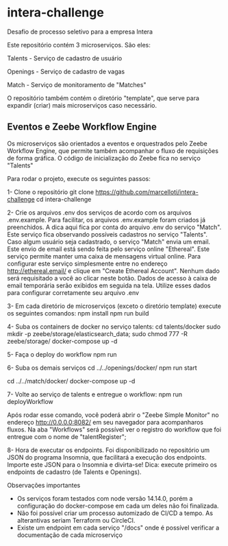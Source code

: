 # intera-challenge
Desafio de processo seletivo para a empresa Intera

Este repositório contém 3 microserviços. São eles:

Talents - Serviço de cadastro de usuário

Openings - Serviço de cadastro de vagas

Match - Serviço de monitoramento de "Matches"

O repositório também contém o diretório "template", que serve
para expandir (criar) mais microserviços caso necessário.

## Eventos e Zeebe Workflow Engine
Os microserviços são orientados a eventos e orquestrados
pelo Zeebe Workflow Engine, que permite também acompanhar
o fluxo de requisições de forma gráfica. O código
de inicialização do Zeebe fica no serviço "Talents"

Para rodar o projeto, execute os seguintes passos:

1- Clone o repositório
   git clone https://github.com/marcelloti/intera-challenge
   cd intera-challenge

2- Crie os arquivos .env dos serviços de acordo com os arquivos .env.example.
   Para facilitar, os arquivos .env.example foram criados já preenchidos. A dica
   aqui fica por conta do arquivo .env do serviço "Match". Este serviço fica
   observando possíveis cadastros no serviço "Talents". Caso algum usuário
   seja cadastrado, o serviço "Match" envia um email. Este envio de email
   está sendo feita pelo serviço online "Ethereal". Este serviço permite
   manter uma caixa de mensagens virtual online. Para configurar este serviço
   simplesmente entre no endereço http://ethereal.email/ e clique em "Create Ethereal Account".
   Nenhum dado será requisitado a você ao clicar neste botão. Dados de acesso à caixa de
   email temporária serão exibidos em seguida na tela. Utilize esses dados para
   configurar corretamente seu arquivo .env

3- Em cada diretório de microserviços (exceto o diretório template) execute os seguintes comandos:
   npm install
   npm run build

4- Suba os containers de docker no serviço talents:
  cd talents/docker
  sudo mkdir -p zeebe/storage/elasticsearch_data; sudo chmod 777 -R zeebe/storage/
  docker-compose up -d

5- Faça o deploy do workflow
  npm run 

6- Suba os demais serviços
  cd ../../openings/docker/
  npm run start

  cd ../../match/docker/
  docker-compose up -d

7- Volte ao serviço de talents e entregue o workflow:
  npm run deployWorkflow

  Após rodar esse comando, você poderá abrir o "Zeebe Simple Monitor" 
  no endereço http://0.0.0.0:8082/ em seu navegador para acompanharos fluxos.
  Na aba "Workflows" será possível ver o registro do workflow que foi entregue
  com o nome de "talentRegister";

8- Hora de executar os endpoints. Foi disponibilizado no repositório um JSON
   do programa Insomnia, que facilitará a execução dos endpoints. Importe
   este JSON para o Insomnia e divirta-se! Dica: execute primeiro os endpoints
   de cadastro (de Talents e Openings).

Observações importantes
 - Os serviços foram testados com node versão 14.14.0, porém a configuração
do docker-compose em cada um deles não foi finalizada.
 - Não foi possível criar um processo automizado de CI/CD a tempo. As
   alterantivas seriam Terraform ou CircleCI.
 - Existe um endpoint em cada serviço "/docs" onde é possível verificar
   a documentação de cada microserviço

